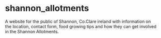 # shannon_allotments
A website for the public of Shannon, Co.Clare ireland with information on the location, contact form, food growing tips and how they can get involved in the Shannon Allotments.
